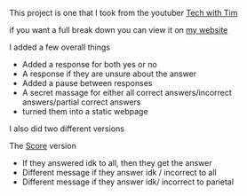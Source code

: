 This project is one that I took from the youtuber [Tech with Tim](https://www.youtube.com/watch?v=DLn3jOsNRVE&list=WL&index=54&t=1483s)

if you want a full break down you can view it on [my website](https://kahwillow.com/dad-joke-score)

I added a few overall things 

- Added a response for both  yes or no 
- A response if they are unsure about the answer
- Added a pause between responses 
- A secret massage for either all correct answers/incorrect answers/partial correct answers 
- turned them into a static webpage 

I also did two different versions 

The [Score](https://kahwillow.com/dad-joke-score) version 
  -  If they answered idk to all, then they get the answer 
  -  Different message if they answer idk / incorrect to all
  -  Different message if they answer idk/ incorrect to parietal
